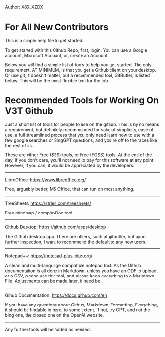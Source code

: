 Author: X8X_XZDX

# For All New Contributors

This is a simple help file to get started.

To get started with this Github Repo, first, login.  You can use a Google account, Microsoft Account, or, create an Account.

Below you will find a simple list of tools to help you get started.  The only requirement, AT MINIMUM, is that you get a Github client on your desktop.  Or use git, it doesn't matter, but a recommended tool, GitButler, is listed below.  This will be the most flexible tool for the job.


# Recommended Tools for Working On V3T Github

Just a short list of tools for people to use on the github.  This is by no means a requirement, but definitely recommended for sake of simplicity, ease of use, a full streamlined process that you only need learn how to use with a few google searches or BingGPT questions, and you're off to the races like the rest of us.

These are either Free ($$$) tools, or Free (FOSS) tools.  At the end of the day, if you don't care, you'll not need to pay for this software at any point.  However, if you can, it would be appreciated by the developers.

---------------------------------------------------------



LibreOffice:  https://www.libreoffice.org/

Free, arguably better, MS Office, that can run on most anything.

--------------------------------------------

TreeSheets:  https://strlen.com/treesheets/

Free mindmap / complexDoc tool.

-------------------------------------------

Github Desktop:  https://github.com/apps/desktop

The Github desktop app.  There are others, such at gitbutler, but upon further inspection, I want to recommend the default to any new users.

--------------------------------------------------

Notepad++:  https://notepad-plus-plus.org/

A clean and multi-language compatible notepad tool.  As the Github documentation is all done in Markdown, unless you have an ODF to upload, or a CSV, please use this tool, and please keep everything to a Markdown File.  Adjustments can be made later, if need be.

----------------------------------------------------

Gihub Documentation:  https://docs.github.com/en

If you have any questions about Github, Markdown, Formatting, Everything, it should be findable in here, to some extent.  If not, try GPT, and not the bing one, the closed one on the OpenAI website.

-------------------------------------------------------




Any further tools will be added as needed.




